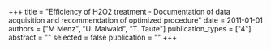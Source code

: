 +++
title = "Efficiency of H2O2 treatment - Documentation of data acquisition and recommendation of optimized procedure"
date = 2011-01-01
authors = ["M Menz", "U. Maiwald", "T. Taute"]
publication_types = ["4"]
abstract = ""
selected = false
publication = ""
+++

